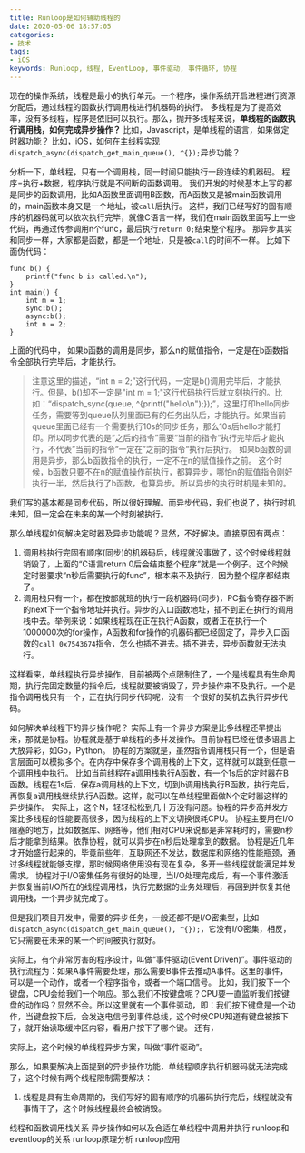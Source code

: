 ```yaml
---
title: Runloop是如何辅助线程的
date: 2020-05-06 18:57:05
categories:
- 技术
tags:
- iOS
keywords: Runloop, 线程, EventLoop, 事件驱动, 事件循环, 协程
---
```


现在的操作系统，线程是最小的执行单元。一个程序，操作系统开启进程进行资源分配后，通过线程的函数执行调用栈进行机器码的执行。
多线程是为了提高效率，没有多线程，程序是依旧可以执行。那么，抛开多线程来说，**单线程的函数执行调用栈，如何完成异步操作？**
比如，Javascript，是单线程的语言，如果做定时器功能？
比如，iOS，如何在主线程实现`dispatch_async(dispatch_get_main_queue(), ^{});`异步功能？

分析一下，单线程，只有一个调用栈，同一时间只能执行一段连续的机器码。
程序=执行+数据，程序执行就是不间断的函数调用。
我们开发的时候基本上写的都是同步的函数调用，比如A函数里面调用B函数，而A函数又是被main函数调用的，main函数本身又是一个地址，被`call`后执行。
这样，我们已经写好的固有顺序的机器码就可以依次执行完毕，就像C语言一样，我们在main函数里面写上一些代码，再通过传参调用n个func，最后执行`return 0;`结束整个程序。
那异步其实和同步一样，大家都是函数，都是一个地址，只是被`call`的时间不一样。
比如下面伪代码：
```
func b() {
	printf("func b is called.\n");
}
int main() {
	int m = 1;
	sync:b();
	async:b();
	int n = 2;
}
```
上面的代码中，
如果b函数的调用是同步，那么n的赋值指令，一定是在b函数指令全部执行完毕后，才能执行。
> 注意这里的描述，“int n = 2;”这行代码，一定是b()调用完毕后，才能执行。但是，b()却不一定是"int m = 1;"这行代码执行后就立刻执行的。比如：“dispatch_sync(queue, ^{printf("hello\n");});”，这里打印hello同步任务，需要等到queue队列里面已有的任务出队后，才能执行。如果当前queue里面已经有一个需要执行10s的同步任务，那么10s后hello才能打印。所以同步代表的是“之后的指令”需要“当前的指令“执行完毕后才能执行，不代表”当前的指令“一定在”之前的指令“执行后执行。
如果b函数的调用是异步，那么b函数指令的执行，一定不在n的赋值操作之前。
> 这个时候，b函数只要不在n的赋值操作前执行，都算异步，哪怕n的赋值指令刚好执行一半，然后执行了b函数，也算异步。所以异步的执行时机是未知的。

我们写的基本都是同步代码，所以很好理解。而异步代码，我们也说了，执行时机未知，但一定会在未来的某一个时刻被执行。

那么单线程如何解决定时器及异步功能呢？显然，不好解决。直接原因有两点：
1. 调用栈执行完固有顺序(同步)的机器码后，线程就没事做了，这个时候线程就销毁了，上面的“C语言return 0后会结束整个程序”就是一个例子。这个时候定时器要求“n秒后需要执行的func”，根本来不及执行，因为整个程序都结束了。
2. 调用栈只有一个，都在按部就班的执行一段机器码(同步)，PC指令寄存器不断的next下一个指令地址并执行。异步的入口函数地址，插不到正在执行的调用栈中去。举例来说：如果线程现在正在执行A函数，或者正在执行一个1000000次的for操作，A函数和for操作的机器码都已经固定了，异步入口函数的`call 0x7543674`指令，怎么也插不进去。插不进去，异步函数就无法执行。

这样看来，单线程执行异步操作，目前被两个点限制住了，一个是线程具有生命周期，执行完固定数量的指令后，线程就要被销毁了，异步操作来不及执行。一个是指令调用栈只有一个，正在执行同步代码呢，没有一个很好的契机去执行异步代码。

如何解决单线程下的异步操作呢？
实际上有一个异步方案是比多线程还早提出来，那就是协程。协程就是基于单线程的多并发操作。目前协程已经在很多语言上大放异彩，如Go，Python。
协程的方案就是，虽然指令调用栈只有一个，但是语言层面可以模拟多个。在内存中保存多个调用栈的上下文，这样就可以跳到任意一个调用栈中执行。
比如当前线程在a调用栈执行A函数，有一个1s后的定时器在B函数。线程在1s后，保存a调用栈的上下文，切到b调用栈执行B函数，执行完后，再恢复a调用栈继续执行A函数。这样，就可以在单线程里面做N个定时器这样的异步操作。
实际上，这个N，轻轻松松到几十万没有问题。协程的异步高并发方案比多线程的性能要高很多，因为线程的上下文切换很耗CPU。
协程主要用在I/O阻塞的地方，比如数据库、网络等，他们相对CPU来说都是非常耗时的，需要n秒后才能拿到结果。依靠协程，就可以异步在n秒后处理拿到的数据。
协程是近几年才开始盛行起来的，毕竟前些年，互联网还不发达，数据库和网络的性能瓶颈，通过多线程就能够支撑，那时候网络使用没有现在复杂，多开一些线程就能满足并发需求。
协程对于I/O密集任务有很好的处理，当I/O处理完成后，有一个事件激活并恢复当前I/O所在的线程调用栈，执行完数据的业务处理后，再回到并恢复其他调用栈，一个异步就完成了。

但是我们项目开发中，需要的异步任务，一般还都不是I/O密集型，比如`dispatch_async(dispatch_get_main_queue(), ^{});`，它没有I/O密集，相反，它只需要在未来的某一个时间被执行就好。

实际上，有个非常厉害的程序设计，叫做“事件驱动(Event Driven)”。事件驱动的执行流程为：如果A事件需要处理，那么需要B事件去推动A事件。这里的事件，可以是一个动作，或者一个程序指令，或者一个端口信号。
比如，我们按下一个键盘，CPU会给我们一个响应。那么我们不按键盘呢？CPU要一直监听我们按键盘的动作吗？显然不会。所以这里就有一个事件驱动，即：我们按下键盘是一个动作，当键盘按下后，会发送电信号到事件总线，这个时候CPU知道有键盘被按下了，就开始读取缓冲区内容，看用户按下了哪个键。
还有，

实际上，这个时候的单线程异步方案，叫做“事件驱动”。





那么，如果要解决上面提到的异步操作功能，单线程顺序执行机器码就无法完成了，这个时候有两个线程限制需要解决：
1. 线程是具有生命周期的，我们写好的固有顺序的机器码执行完后，线程就没有事情干了，这个时候线程最终会被销毁。

线程和函数调用栈关系
异步操作如何以及合适在单线程中调用并执行
runloop和eventloop的关系
runloop原理分析
runloop应用
